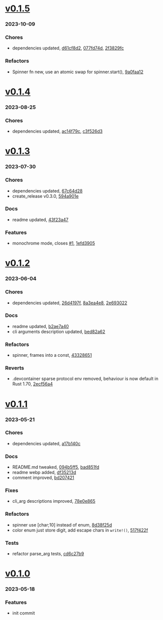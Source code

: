 # <a href='https://github.com/mrjackwills/havn/releases/tag/v0.1.5'>v0.1.5</a>
### 2023-10-09

### Chores
+ dependencies updated, [d61cf8d2](https://github.com/mrjackwills/havn/commit/d61cf8d2e8056b13b6de9d8a664495906296cfac), [077fd74d](https://github.com/mrjackwills/havn/commit/077fd74db2cb9609ae298c0178c2d5985e4945ee), [2f3829fc](https://github.com/mrjackwills/havn/commit/2f3829fc7fca5a9f31db56241d9ef0913c121297) 

### Refactors
+ Spinner fn new, use an atomic swap for spinner.start(), [9a0faa12](https://github.com/mrjackwills/havn/commit/9a0faa129f34da32823178689448a1a9eebd042a)

# <a href='https://github.com/mrjackwills/havn/releases/tag/v0.1.4'>v0.1.4</a>
### 2023-08-25

### Chores
+ dependencies updated, [ac14f79c](https://github.com/mrjackwills/havn/commit/ac14f79ccedd6f35967ecc41b5ea7ce3e9066d17), [c3f526d3](https://github.com/mrjackwills/havn/commit/c3f526d37d95534ae736a76aa279193bca6c1707)

# <a href='https://github.com/mrjackwills/havn/releases/tag/v0.1.3'>v0.1.3</a>
### 2023-07-30

### Chores
+ dependencies updated, [67c64d28](https://github.com/mrjackwills/havn/commit/67c64d28ab728614b85fa8a3f93a270e226da4e2)
+ create_release v0.3.0, [594a901e](https://github.com/mrjackwills/havn/commit/594a901e374a155736f6f755aa5d71b9ecfbc5fe)

### Docs
+ readme updated, [43f23a47](https://github.com/mrjackwills/havn/commit/43f23a4780d102a2af20d3c1e0846509389484f5)

### Features
+ monochrome mode, closes [#1](https://github.com/mrjackwills/havn/issues/1), [1efd3905](https://github.com/mrjackwills/havn/commit/1efd39050fa4471d773d5a84607514952e9079d9)

# <a href='https://github.com/mrjackwills/havn/releases/tag/v0.1.2'>v0.1.2</a>
### 2023-06-04

### Chores
+ dependencies updated, [26d4197f](https://github.com/mrjackwills/havn/commit/26d4197f4cf64e05a4973f57e53d603d4da72535), [8a3ea4e8](https://github.com/mrjackwills/havn/commit/8a3ea4e86c99e3d282723ea339335f2f81936d1f), [2e693022](https://github.com/mrjackwills/havn/commit/2e69302289315cf87adeb142c3737da7e347c897)

### Docs
+ readme updated, [b2ae7a40](https://github.com/mrjackwills/havn/commit/b2ae7a40a7796e060ac7d4d7838bc60a445d50ff)
+ cli arguments description updated, [bed82a62](https://github.com/mrjackwills/havn/commit/bed82a62e45b913001dbf358f463f01f79c7503e)

### Refactors
+ spinner, frames into a const, [43328651](https://github.com/mrjackwills/havn/commit/4332865178fa8d78d5f2c0b95adb5e40622301ea)

### Reverts
+ .devcontainer sparse protocol env removed, behaviour is now default in Rust 1.70, [2ecf56a4](https://github.com/mrjackwills/havn/commit/2ecf56a4f233423230e8f661068e7429634e0165)

# <a href='https://github.com/mrjackwills/havn/releases/tag/v0.1.1'>v0.1.1</a>
### 2023-05-21

### Chores
+ dependencies updated, [a17b140c](https://github.com/mrjackwills/havn/commit/a17b140c4cab583b9471f271a429a98f981fba2c)

### Docs
+ README.md tweaked, [094b5ff5](https://github.com/mrjackwills/havn/commit/094b5ff5b3698ba8210bfcb47e11eb70e3613937), [bad851fd](https://github.com/mrjackwills/havn/commit/bad851fd32f21a18c46dfc88ec00698f9ee61607)
+ readme webp added, [df35213d](https://github.com/mrjackwills/havn/commit/df35213d5f44ed14e79e3ad3ecbd54a3e94d3740)
+ comment improved, [bd207421](https://github.com/mrjackwills/havn/commit/bd20742199411511f98383cc63d77e6ac742183b)

### Fixes
+ cli_arg descriptions improved, [78e0e865](https://github.com/mrjackwills/havn/commit/78e0e86522ae51313e336a5ff9b6763d1a08c48d)

### Refactors
+ spinner use [char;10] instead of enum, [8d38f25d](https://github.com/mrjackwills/havn/commit/8d38f25d7a7fdd4df08bc5ec6f817bbf61da421b)
+ color enum just store digit, add escape chars in `write!()`, [517f422f](https://github.com/mrjackwills/havn/commit/517f422fc5252719b4006e3ef44852f5de666c3a)

### Tests
+ refactor parse_arg tests, [cd6c27b9](https://github.com/mrjackwills/havn/commit/cd6c27b9cb0a077d33afc866a6c2d2295070027b)

# <a href='https://github.com/mrjackwills/havn/releases/tag/v0.1.0'>v0.1.0</a>
### 2023-05-18

### Features
+ init commit
